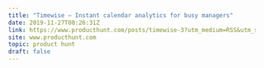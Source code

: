 ```yaml
---
title: "Timewise — Instant calendar analytics for busy managers"
date: 2019-11-27T08:26:31Z
link: https://www.producthunt.com/posts/timewise-3?utm_medium=RSS&utm_source=hune
site: www.producthunt.com
topic: product hunt
draft: false
---
```

